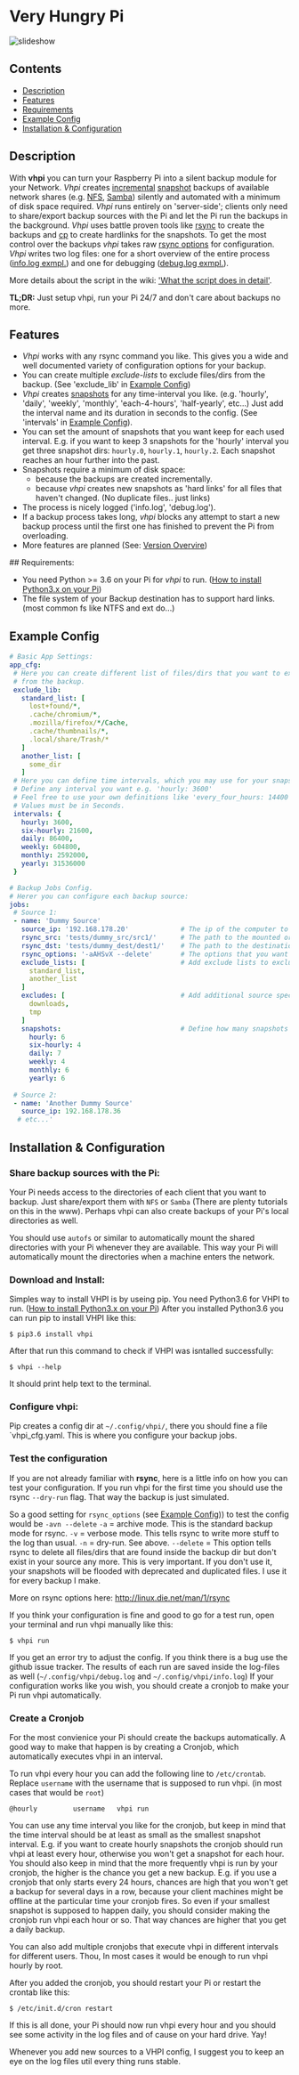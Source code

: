# Very Hungry Pi
<img src="assets/slideshow.gif" alt="slideshow" />

## Contents
* [Description](#description)
* [Features](#features)
* [Requirements](#requirements)
* [Example Config](#example_config)
* [Installation & Configuration](#install)

## <a name="description"></a> Description
With **vhpi** you can turn your Raspberry Pi into a silent backup module for your Network.
*Vhpi* creates [incremental](https://en.wikipedia.org/wiki/Incremental_backup) [snapshot](https://github.com/feluxe/very_hungry_pi/wiki/Snapshots-explanation) backups of available network shares (e.g. [NFS](https://en.wikipedia.org/wiki/Network_File_System), [Samba](https://en.wikipedia.org/wiki/Samba_(software))) silently and automated with a minimum of disk space required.
*Vhpi* runs entirely on 'server-side'; clients only need to share/export backup sources with the Pi and let the Pi run the backups in the background. 
*Vhpi* uses battle proven tools like [rsync](https://en.wikipedia.org/wiki/Rsync) to create the backups and [cp](https://en.wikipedia.org/wiki/Cp_(Unix)) to create hardlinks for the snapshots. 
To get the most control over the backups *vhpi* takes raw [rsync options](http://linux.die.net/man/1/rsync) for configuration.
*Vhpi* writes two log files: one for a short overview of the entire process ([info.log exmpl.](vhpi/examples/info.log)) and one for debugging ([debug.log exmpl.](vhpi/examples/debug.log)).

More details about the script in the wiki: ['What the script does in detail'](https://github.com/feluxe/very_hungry_pi/wiki/What-the-script-does-in-detail).

**TL;DR:** Just setup vhpi, run your Pi 24/7 and don't care about backups no more.
<br>

## <a name="features"></a> Features

* *Vhpi* works with any rsync command you like. This gives you a wide and well documented variety of configuration options for your backup.
* You can create multiple *exclude-lists* to exclude files/dirs from the backup. (See 'exclude_lib' in [Example Config](#example_config))
* *Vhpi* creates [snapshots](https://github.com/feluxe/very_hungry_pi/wiki/Snapshots-explanation) for any time-interval you like. (e.g. 'hourly', 'daily', 'weekly', 'monthly', 'each-4-hours', 'half-yearly', etc...) Just add the interval name and its duration in seconds to the config. (See 'intervals' in [Example Config](#example_config)).
* You can set the amount of snapshots that you want keep for each used interval.
    E.g. if you want to keep 3 snapshots for the 'hourly' interval you get three snapshot dirs: `hourly.0`, `hourly.1`, `hourly.2`. Each snapshot reaches an hour further into the past.
* Snapshots require a minimum of disk space:
    * because the backups are created incrementally. 
    * because *vhpi* creates new snapshots as 'hard links' for all files that haven't changed. (No duplicate files.. just links)
* The process is nicely logged ('info.log', 'debug.log').
* If a backup process takes long, *vhpi* blocks any attempt to start a new backup process until the first one has finished to prevent the Pi from overloading.
* More features are planned (See: [Version Overvire](https://github.com/feluxe/very_hungry_pi/wiki/Version-Overview-(TODOs)))

##<a name="requirements"></a> Requirements:

* You need Python >= 3.6 on your Pi for *vhpi* to run. ([How to install Python3.x on your Pi](https://github.com/feluxe/very_hungry_pi/wiki/Install-Python3.X-from-source-on-a-Raspberry-Pi-(Raspbian)))
* The file system of your Backup destination has to support hard links. (most common fs like NTFS and ext do...)

## <a name="example_config"></a> Example Config 

 ```yaml  
# Basic App Settings:
app_cfg:
  # Here you can create different list of files/dirs that you want to exclude 
  # from the backup.
  exclude_lib:
    standard_list: [
      lost+found/*,
      .cache/chromium/*,
      .mozilla/firefox/*/Cache,
      .cache/thumbnails/*,
      .local/share/Trash/*
    ]
    another_list: [
      some_dir
    ]
  # Here you can define time intervals, which you may use for your snapshots.
  # Define any interval you want e.g. 'hourly: 3600'
  # Feel free to use your own definitions like 'every_four_hours: 14400' etc.
  # Values must be in Seconds.
  intervals: {
    hourly: 3600,
    six-hourly: 21600,
    daily: 86400,
    weekly: 604800,
    monthly: 2592000,
    yearly: 31536000
  }

# Backup Jobs Config.
# Herer you can configure each backup source:
jobs:
  # Source 1:
  - name: 'Dummy Source'
    source_ip: '192.168.178.20'             # The ip of the computer to which the mounted src dir belongs to. If it's a local source use: "127.0.0.1" or "localhost".
    rsync_src: 'tests/dummy_src/src1/'      # The path to the mounted or local dir.
    rsync_dst: 'tests/dummy_dest/dest1/'    # The path to the destination dir in which each snapshot is created.
    rsync_options: '-aAHSvX --delete'       # The options that you want to use for your rsync backup. Default is "-av". More info on rsync: http://linux.die.net/man/1/rsync
    exclude_lists: [                        # Add exclude lists to exclude a list of file/folders. See above: app_cfg -> exclude_lib 
      standard_list,
      another_list
    ]
    excludes: [                             # Add additional source specific exclude files/dirs that are not covered by the exclude lists.
      downloads,
      tmp
    ]
    snapshots:                              # Define how many snapshots you want to keep for each interval. Older snapshots are deleted automatically.
      hourly: 6
      six-hourly: 4
      daily: 7
      weekly: 4
      monthly: 6
      yearly: 6
      
  # Source 2:
  - name: 'Another Dummy Source'
    source_ip: 192.168.178.36
   # etc...'
 ```
 
## <a name="install"></a> Installation & Configuration


### Share backup sources with the Pi:

Your Pi needs access to the directories of each client that you want to backup. Just share/export them with `NFS` or `Samba` (There are plenty tutorials on this in the www).
Perhaps vhpi can also create backups of your Pi's local directories as well.

You should use `autofs` or similar to automatically mount the shared directories with your Pi whenever they are available. This way your Pi will automatically mount the directories when a machine enters the network.


### Download and Install:

Simples way to install VHPI is by useing pip. You need Python3.6 for VHPI to run. ([How to install Python3.x on your Pi](https://github.com/feluxe/very_hungry_pi/wiki/Install-Python3.X-from-source-on-a-Raspberry-Pi-(Raspbian)))
After you installed Python3.6 you can run pip to install VHPI like this:
```
$ pip3.6 install vhpi
```

After that run this command to check if VHPI was isntalled successfully:

```
$ vhpi --help
```
It should print help text to the terminal.


### Configure vhpi:

Pip creates a config dir at `~/.config/vhpi/`, there you should fine a file `vhpi_cfg.yaml. This is where you configure your backup jobs.


### Test the configuration 

If you are not already familiar with **rsync**, here is a little info on how you can test your configuration.
If you run vhpi for the first time you should use the rsync `--dry-run` flag. That way the backup is just simulated.

So a good setting for `rsync_options` (see [Example Config](#example_config))) to test the config would be `-avn --delete`
`-a` = archive mode. This is the standard backup mode for rsync. 
`-v` = verbose mode. This tells rsync to write more stuff to the log than usual.
`-n` = dry-run. See above.
`--delete` = This option tells rsync to delete all files/dirs that are found inside the backup dir but don't exist in your source any more. This is very important. If you don't use it, your snapshots will be flooded with deprecated and duplicated files. I use it for every backup I make.
 
More on rsync options here: http://linux.die.net/man/1/rsync
 
If you think your configuration is fine and good to go for a test run, open your terminal and run vhpi manually like this:

 ```
 $ vhpi run
 ```
 
  If you get an error try to adjust the config. If you think there is a bug use the github issue tracker.
The results of each run are saved inside the log-files as well  (`~/.config/vhpi/debug.log` and `~/.config/vhpi/info.log`)
 If your configuration works like you wish, you should create a cronjob to make your Pi run vhpi automatically. 

### <a name="create_cronjob"></a> Create a Cronjob

For the most convienice your Pi should create the backups automatically. A good way to make that happen is by creating a Cronjob, which automatically executes vhpi in an interval.

To run vhpi every hour you can add the following line to `/etc/crontab`. Replace `username` with the username that is supposed to run vhpi. (in most cases that would be `root`)
```
@hourly         username   vhpi run
```

You can use any time interval you like for the cronjob, but keep in mind that the time interval should be at least as small as the smallest snapshot interval. E.g. if you want to create hourly snapshots the cronjob should run vhpi at least every hour, otherwise you won't get a snapshot for each hour.
 You should also keep in mind that the more frequently vhpi is run by your cronjob, the higher is the chance you get a new backup. E.g. if you use a cronjob that only starts every 24 hours, chances are high that you won't get a backup for several days in a row, because your client machines might be offline at the particular time your cronjob fires. So even if your smallest snapshot is supposed to happen daily, you should consider making the cronjob run vhpi each hour or so. That way chances are higher that you get a daily backup.

You can also add multiple cronjobs that execute vhpi in different intervals for different users. Thou, In most cases it would be enough to run vhpi hourly by root. 

After you added the cronjob, you should restart your Pi or restart the crontab like this:

```
$ /etc/init.d/cron restart
```

If this is all done, your Pi should now run vhpi every hour and you should see some activity in the log files and of cause on your hard drive. Yay!

Whenever you add new sources to a VHPI config, I suggest you to keep an eye on the log files util every thing runs stable.
